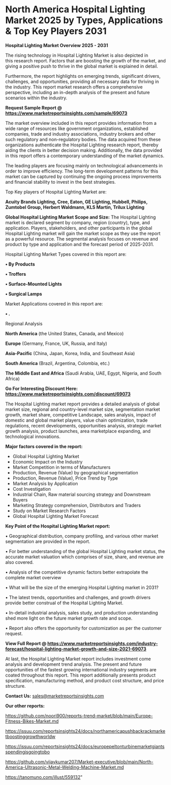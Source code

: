 # North America Hospital Lighting Market 2025 by Types, Applications & Top Key Players 2031

<Strong> Hospital Lighting Market Overview 2025 - 2031</strong>

The rising technology in Hospital Lighting Market is also depicted in this research report. Factors that are boosting the growth of the market, and giving a positive push to thrive in the global market is explained in detail.

Furthermore, the report highlights on emerging trends, significant drivers, challenges, and opportunities, providing all necessary data for thriving in the industry. This report market research offers a comprehensive perspective, including an in-depth analysis of the present and future scenarios within the industry.

<strong>Request Sample Report @ <a href=https://www.marketreportsinsights.com/sample/69073>https://www.marketreportsinsights.com/sample/69073</a></strong>

The market overview included in this report provides information from a wide range of resources like government organizations, established companies, trade and industry associations, industry brokers and other such regulatory and non-regulatory bodies. The data acquired from these organizations authenticate the Hospital Lighting research report, thereby aiding the clients in better decision making. Additionally, the data provided in this report offers a contemporary understanding of the market dynamics.

The leading players are focusing mainly on technological advancements in order to improve efficiency. The long-term development patterns for this market can be captured by continuing the ongoing process improvements and financial stability to invest in the best strategies.

Top Key players of Hospital Lighting Market are:

<strong>Acuity Brands Lighting, Cree, Eaton, GE Lighting, Hubbell, Philips, Zumtobel Group, Herbert Waldmann, KLS Martin, Trilux Lighting</strong>

<strong><b>Global Hospital Lighting Market Scope and Size:</b></strong>
The Hospital Lighting market is declared segment by company, region (country), type, and application. Players, stakeholders, and other participants in the global Hospital Lighting market will gain the market scope as they use the report as a powerful resource. The segmental analysis focuses on revenue and product by type and application and the forecast period of 2025-2031.

Hospital Lighting Market Types covered in this report are:

<strong>• By Products

• Troffers

• Surface-Mounted Lights

• Surgical Lamps</strong>

Market Applications covered in this report are:

<strong>• .</strong> 

Regional Analysis

<strong>North America</strong> (the United States, Canada, and Mexico)

<strong>Europe</strong> (Germany, France, UK, Russia, and Italy)

<strong>Asia-Pacific</strong> (China, Japan, Korea, India, and Southeast Asia)

<strong>South America</strong> (Brazil, Argentina, Colombia, etc.)

<strong>The Middle East and Africa</strong> (Saudi Arabia, UAE, Egypt, Nigeria, and South Africa)

<strong>Go For Interesting Discount Here: <a href=https://www.marketreportsinsights.com/discount/69073>https://www.marketreportsinsights.com/discount/69073</a></strong>

The Hospital Lighting market report provides a detailed analysis of global market size, regional and country-level market size, segmentation market growth, market share, competitive Landscape, sales analysis, impact of domestic and global market players, value chain optimization, trade regulations, recent developments, opportunities analysis, strategic market growth analysis, product launches, area marketplace expanding, and technological innovations.

<strong><b>Major factors covered in the report:</b></strong>
<ul>
  <li>Global Hospital Lighting Market </li>
  <li>Economic Impact on the Industry</li>
  <li>Market Competition in terms of Manufacturers</li>
  <li>Production, Revenue (Value) by geographical segmentation</li>
  <li>Production, Revenue (Value), Price Trend by Type</li>
  <li>Market Analysis by Application</li>
  <li>Cost Investigation</li>
  <li>Industrial Chain, Raw material sourcing strategy and Downstream Buyers</li>
  <li>Marketing Strategy comprehension, Distributors and Traders</li>
  <li>Study on Market Research Factors</li>
  <li>Global Hospital Lighting Market Forecast</li>
</ul>

<strong><b>Key Point of the Hospital Lighting Market report:</b></strong>

• Geographical distribution, company profiling, and various other market segmentation are provided in the report.

• For better understanding of the global Hospital Lighting market status, the accurate market valuation which comprises of size, share, and revenue are also covered.

• Analysis of the competitive dynamic factors better extrapolate the complete market overview

• What will be the size of the emerging Hospital Lighting market in 2031?

• The latest trends, opportunities and challenges, and growth drivers provide better construal of the Hospital Lighting Market.

• In-detail industrial analysis, sales study, and production understanding shed more light on the future market growth rate and scope.

• Report also offers the opportunity for customization as per the customer request.

<strong><b>View Full Report @ <a href=https://www.marketreportsinsights.com/industry-forecast/hospital-lighting-market-growth-and-size-2021-69073>https://www.marketreportsinsights.com/industry-forecast/hospital-lighting-market-growth-and-size-2021-69073</a></b></strong>


At last, the Hospital Lighting Market report includes investment come analysis and development trend analysis. The present and future opportunities of the fastest growing international industry segments are coated throughout this report. This report additionally presents product specification, manufacturing method, and product cost structure, and price structure.

<strong>Contact Us:</strong>
sales@marketreportsinsights.com

<strong>Our other reports:</strong>

<a href=https://github.com/noori900/reports-trend-market/blob/main/Europe-Fitness-Bikes-Market.md>https://github.com/noori900/reports-trend-market/blob/main/Europe-Fitness-Bikes-Market.md</a>

<a href=https://issuu.com/reportsinsights24/docs/northamericapushbackrackmarketboostinggrowthworldw>https://issuu.com/reportsinsights24/docs/northamericapushbackrackmarketboostinggrowthworldw</a>

<a href=https://issuu.com/reportsinsights24/docs/europepeltonturbinemarketgiantsspendingisgoingtobo>https://issuu.com/reportsinsights24/docs/europepeltonturbinemarketgiantsspendingisgoingtobo</a>

<a href=https://github.com/vijaykumar207/Market-executive/blob/main/North-America-Ultrasonic-Metal-Welding-Machine-Market.md>https://github.com/vijaykumar207/Market-executive/blob/main/North-America-Ultrasonic-Metal-Welding-Machine-Market.md</a>

<a href=https://tanomuno.com/illust/559132>https://tanomuno.com/illust/559132</a>"
